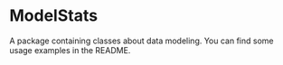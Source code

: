 # ModelStats
A package containing classes about data modeling. You can find some usage examples in the README.
